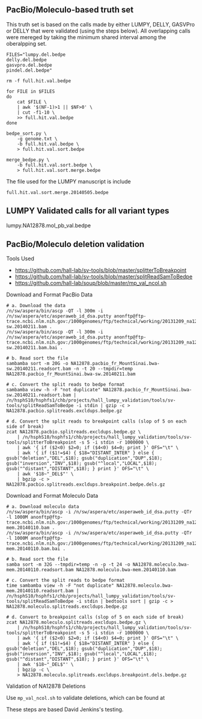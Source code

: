 
## PacBio/Moleculo-based truth set

This truth set is based on the calls made by either LUMPY, DELLY, GASVPro or
DELLY that were validated (using the steps below).  All overlapping calls were
mereged by taking the minimum shared interval among the oberalpping set.

    
    FILES="lumpy.del.bedpe
    delly.del.bedpe
    gasvpro.del.bedpe
    pindel.del.bedpe"

    rm -f full.hit.val.bedpe

    for FILE in $FILES
    do
        cat $FILE \
        | awk '$(NF-1)>1 || $NF>0' \
        | cut -f1-10 \
        >> full.hit.val.bedpe
    done

    bedpe_sort.py \
        -g genome.txt \
        -b full.hit.val.bedpe \
        > full.hit.val.sort.bedpe

    merge_bedpe.py \
        -b full.hit.val.sort.bedpe \
        > full.hit.val.sort.merge.bedpe

The file used for the LUMPY manuscript is include

    full.hit.val.sort.merge.20140505.bedpe

## LUMPY Validated calls for all variant types

   lumpy.NA12878.mol_pb_val.bedpe 

## PacBio/Moleculo deletion validation

Tools Used

- https://github.com/hall-lab/sv-tools/blob/master/splitterToBreakpoint
- https://github.com/hall-lab/sv-tools/blob/master/splitReadSamToBedpe
- https://github.com/hall-lab/soup/blob/master/mp_val_ncol.sh

Download and Format PacBio Data

    # a. Download the data
    /n/sw/aspera/bin/ascp -QT -l 300m -i /n/sw/aspera/etc/asperaweb_id_dsa.putty anonftp@ftp-trace.ncbi.nlm.nih.gov:/1000genomes/ftp/technical/working/20131209_na12878_pacbio/Schadt/alignment/NA12878.pacbio_fr_MountSinai.bwa-sw.20140211.bam .
    /n/sw/aspera/bin/ascp -QT -l 300m -i /n/sw/aspera/etc/asperaweb_id_dsa.putty anonftp@ftp-trace.ncbi.nlm.nih.gov:/1000genomes/ftp/technical/working/20131209_na12878_pacbio/Schadt/alignment/NA12878.pacbio_fr_MountSinai.bwa-sw.20140211.bam.bai .

    # b. Read sort the file
    sambamba sort -m 20G -o NA12878.pacbio_fr_MountSinai.bwa-sw.20140211.readsort.bam -n -t 20 --tmpdir=temp NA12878.pacbio_fr_MountSinai.bwa-sw.20140211.bam

    # c. Convert the split reads to bedpe format
    sambamba view -h -F "not duplicate" NA12878.pacbio_fr_MountSinai.bwa-sw.20140211.readsort.bam | /n/hsphS10/hsphfs1/chb/projects/hall_lumpy_validation/tools/sv-tools/splitReadSamToBedpe -i stdin | gzip -c > NA12878.pacbio.splitreads.excldups.bedpe.gz

    # d. Convert the split reads to breakpoint calls (slop of 5 on each side of break)
    zcat NA12878.pacbio.splitreads.excldups.bedpe.gz \
        | /n/hsphS10/hsphfs1/chb/projects/hall_lumpy_validation/tools/sv-tools/splitterToBreakpoint -s 5 -i stdin -r 1000000 \
        | awk '{ if ($2<0) $2=0; if ($4<0) $4=0; print }' OFS="\t" \
        | awk '{ if ($1!=$4) { $18="DISTANT_INTER" } else { gsub("deletion","DEL",$18); gsub("duplication","DUP",$18);     gsub("inversion","INV",$18); gsub("^local","LOCAL",$18); gsub("^distant","DISTANT",$18); } print }' OFS="\t" \
        | awk '$18~"_DEL$"' \
        | bgzip -c > NA12878.pacbio.splitreads.excldups.breakpoint.bedpe.dels.gz

Download and Format Moleculo Data

    # a. Download moleculo data
    /n/sw/aspera/bin/ascp -i /n/sw/aspera/etc/asperaweb_id_dsa.putty -QTr -l 1000M anonftp@ftp-trace.ncbi.nlm.nih.gov:/1000genomes/ftp/technical/working/20131209_na12878_moleculo/alignment/NA12878.moleculo.bwa-mem.20140110.bam .
    /n/sw/aspera/bin/ascp -i /n/sw/aspera/etc/asperaweb_id_dsa.putty -QTr -l 1000M anonftp@ftp-trace.ncbi.nlm.nih.gov:/1000genomes/ftp/technical/working/20131209_na12878_moleculo/alignment/NA12878.moleculo.bwa-mem.20140110.bam.bai .

    # b. Read sort the file
    samba sort -m 32G --tmpdir=temp -n -p -t 24 -o NA12878.moleculo.bwa-mem.20140110.readsort.bam NA12878.moleculo.bwa-mem.20140110.bam

    # c. Convert the split reads to bedpe format
    time sambamba view -h -F "not duplicate" NA12878.moleculo.bwa-mem.20140110.readsort.bam | /n/hsphS10/hsphfs1/chb/projects/hall_lumpy_validation/tools/sv-tools/splitReadSamToBedpe -i stdin | bedtools sort | gzip -c > NA12878.moleculo.splitreads.excldups.bedpe.gz

    # d. Convert to breakpoint calls (slop of 5 on each side of break)
    zcat NA12878.moleculo.splitreads.excldups.bedpe.gz \
        | /n/hsphS10/hsphfs1/chb/projects/hall_lumpy_validation/tools/sv-tools/splitterToBreakpoint -s 5 -i stdin -r 1000000 \
        | awk '{ if ($2<0) $2=0; if ($4<0) $4=0; print }' OFS="\t" \
        | awk '{ if ($1!=$4) { $18="DISTANT_INTER" } else { gsub("deletion","DEL",$18); gsub("duplication","DUP",$18); gsub("inversion","INV",$18); gsub("^local","LOCAL",$18); gsub("^distant","DISTANT",$18); } print }' OFS="\t" \
        | awk '$18~"_DEL$"' \
        | bgzip -c \
        > NA12878.moleculo.splitreads.excldups.breakpoint.dels.bedpe.gz

Validation of NA12878 Deletions

Use ```mp_val_ncol.sh``` to validate deletions, which can be found at



These steps are based David Jenkins's testing.

